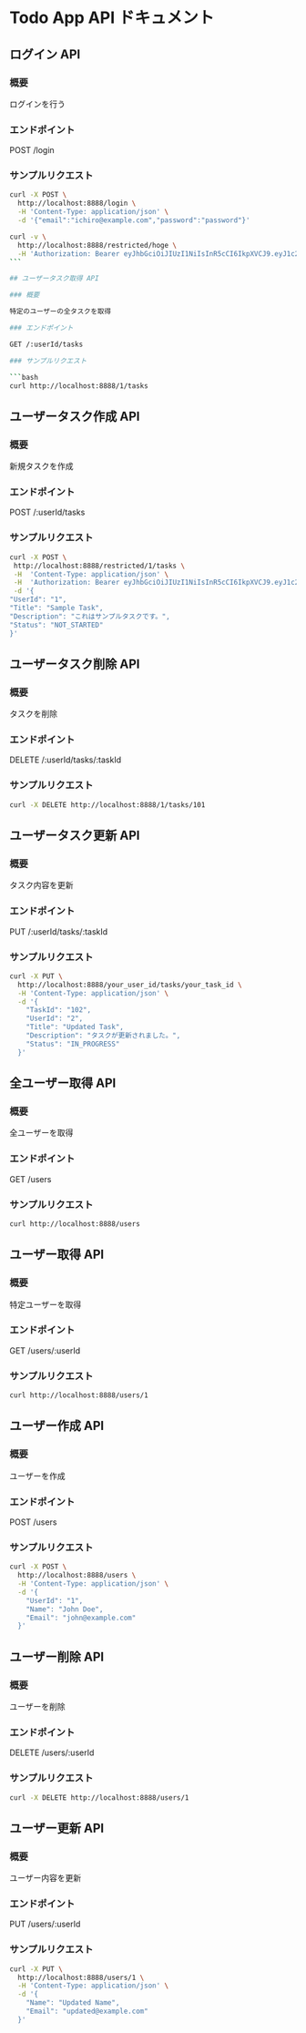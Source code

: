 # Todo App API ドキュメント

## ログイン API

### 概要

ログインを行う

### エンドポイント

POST /login

### サンプルリクエスト

```bash
curl -X POST \
  http://localhost:8888/login \
  -H 'Content-Type: application/json' \
  -d '{"email":"ichiro@example.com","password":"password"}'
```

````bash
curl -v \
  http://localhost:8888/restricted/hoge \
  -H 'Authorization: Bearer eyJhbGciOiJIUzI1NiIsInR5cCI6IkpXVCJ9.eyJ1c2VySWQiOiIxIiwiZXhwIjoxNzEwNTkyNTA5fQ.Kj-UjyIuAXitKFBd_XK4mSF1t9Z-KR3yx311D5--P3A'
```

## ユーザータスク取得 API

### 概要

特定のユーザーの全タスクを取得

### エンドポイント

GET /:userId/tasks

### サンプルリクエスト

```bash
curl http://localhost:8888/1/tasks
````

## ユーザータスク作成 API

### 概要

新規タスクを作成

### エンドポイント

POST /:userId/tasks

### サンプルリクエスト

```bash
curl -X POST \
 http://localhost:8888/restricted/1/tasks \
 -H  'Content-Type: application/json' \
 -H  'Authorization: Bearer eyJhbGciOiJIUzI1NiIsInR5cCI6IkpXVCJ9.eyJ1c2VySWQiOiIxIiwiZXhwIjoxNzEwNTkyNTA5fQ.Kj-UjyIuAXitKFBd_XK4mSF1t9Z-KR3yx311D5--P3A' \
 -d '{
"UserId": "1",
"Title": "Sample Task",
"Description": "これはサンプルタスクです。",
"Status": "NOT_STARTED"
}'
```

## ユーザータスク削除 API

### 概要

タスクを削除

### エンドポイント

DELETE /:userId/tasks/:taskId

### サンプルリクエスト

```bash
curl -X DELETE http://localhost:8888/1/tasks/101
```

## ユーザータスク更新 API

### 概要

タスク内容を更新

### エンドポイント

PUT /:userId/tasks/:taskId

### サンプルリクエスト

```bash
curl -X PUT \
  http://localhost:8888/your_user_id/tasks/your_task_id \
  -H 'Content-Type: application/json' \
  -d '{
    "TaskId": "102",
    "UserId": "2",
    "Title": "Updated Task",
    "Description": "タスクが更新されました。",
    "Status": "IN_PROGRESS"
  }'
```

## 全ユーザー取得 API

### 概要

全ユーザーを取得

### エンドポイント

GET /users

### サンプルリクエスト

```bash
curl http://localhost:8888/users
```

## ユーザー取得 API

### 概要

特定ユーザーを取得

### エンドポイント

GET /users/:userId

### サンプルリクエスト

```bash
curl http://localhost:8888/users/1
```

## ユーザー作成 API

### 概要

ユーザーを作成

### エンドポイント

POST /users

### サンプルリクエスト

```bash
curl -X POST \
  http://localhost:8888/users \
  -H 'Content-Type: application/json' \
  -d '{
    "UserId": "1",
    "Name": "John Doe",
    "Email": "john@example.com"
  }'
```

## ユーザー削除 API

### 概要

ユーザーを削除

### エンドポイント

DELETE /users/:userId

### サンプルリクエスト

```bash
curl -X DELETE http://localhost:8888/users/1
```

## ユーザー更新 API

### 概要

ユーザー内容を更新

### エンドポイント

PUT /users/:userId

### サンプルリクエスト

```bash
curl -X PUT \
  http://localhost:8888/users/1 \
  -H 'Content-Type: application/json' \
  -d '{
    "Name": "Updated Name",
    "Email": "updated@example.com"
  }'
```
